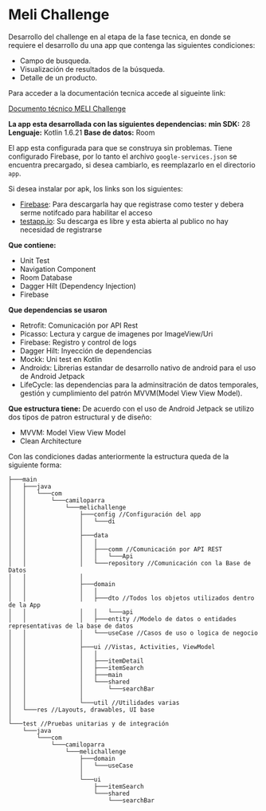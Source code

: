 # Meli Challenge

Desarrollo del challenge en al etapa de la fase tecnica, en donde se requiere el desarrollo du una app que contenga las siguientes condiciones:

- Campo de busqueda.
- Visualización de resultados de la búsqueda.
- Detalle de un producto.

Para acceder a la documentación tecnica accede al sigueinte link: 

[Documento técnico MELI Challenge](https://guttural-shovel-6d4.notion.site/Documento-t-cnico-MELI-Challenge-a0079c008954435884e8cbb5008036a8)

**La app esta desarrollada con las siguientes dependencias:**
**min SDK:** 28
**Lenguaje:** Kotlin 1.6.21
**Base de datos:** Room

El app esta configurada para que se construya sin problemas. Tiene configurado Firebase, por lo tanto el archivo `google-services.json` se encuentra precargado, si desea cambiarlo, es reemplazarlo en el directorio `app`.

Si desea instalar por apk, los links son los siguientes:

- [Firebase](https://appdistribution.firebase.dev/i/76649a82af4b317a): Para descargarla hay que registrase como tester y debera serme notifcado para habilitar el acceso
- [testapp.io](https://portal.testapp.io/apps/install/d348kKLJvrkrZ): Su descarga es libre y esta abierta al publico no hay necesidad de registrarse

**Que contiene:**

- Unit Test
- Navigation Component
- Room Database
- Dagger Hilt (Dependency Injection)
- Firebase

**Que dependencias se usaron**

- Retrofit: Comunicación por API Rest
- Picasso: Lectura y cargue de imagenes por ImageView/Uri
- Firebase: Registro y control de logs
- Dagger Hilt: Inyección de dependencias
- Mockk: Uni test en Kotlin
- Androidx: Librerias estandar de desarrollo nativo de android para el uso de Android Jetpack
- LifeCycle: las dependencias para la adminsitración de datos temporales, gestión y cumplimiento del patrón MVVM(Model View View Model).

**Que estructura tiene:**
De acuerdo con el uso de Android Jetpack se utilizo dos tipos de patron estructural y de diseño:

- MVVM: Model View View Model
- Clean Architecture

Con las condiciones dadas anteriormente la estructura queda de la siguiente forma:

```
├───main
│   ├───java
│   │   └───com
│   │       └───camiloparra
│   │           └───melichallenge
│   │               ├───config //Configuración del app
│   │               │   └───di
│   │               │
│   │               ├───data 
│   │               │   │
│   │               │   ├───comm //Comunicación por API REST
│   │               │   │   └───Api
│   │               │   └───repository //Comunicación con la Base de Datos
│   │               │   
│   │               ├───domain
│   │               │   │
│   │               │   ├───dto //Todos los objetos utilizados dentro de la App
│   │               │   │   └───api
│   │               │   ├───entity //Modelo de datos o entidades representativas de la base de datos
│   │               │   └───useCase //Casos de uso o logica de negocio
│   │               │
│   │               ├───ui //Vistas, Activities, ViewModel
│   │               │   │
│   │               │   ├───itemDetail
│   │               │   ├───itemSearch
│   │               │   ├───main
│   │               │   └───shared
│   │               │       └───searchBar
│   │               │
│   │               └───util //Utilidades varias
│   └───res //Layouts, drawables, UI base
│
└───test //Pruebas unitarias y de integración
    └───java
        └───com
            └───camiloparra
                └───melichallenge
                    ├───domain
                    │   └───useCase
                    │
                    └───ui
                        ├───itemSearch
                        └───shared
                            └───searchBar
```